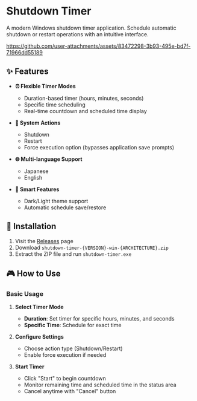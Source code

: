 # Shutdown Timer

A modern Windows shutdown timer application. Schedule automatic shutdown or restart operations with an intuitive interface.

https://github.com/user-attachments/assets/83472298-3b93-495e-bd7f-71966dd55189

## ✨ Features

- **⏰ Flexible Timer Modes**
  - Duration-based timer (hours, minutes, seconds)
  - Specific time scheduling
  - Real-time countdown and scheduled time display

- **🎯 System Actions**
  - Shutdown
  - Restart
  - Force execution option (bypasses application save prompts)

- **🌐 Multi-language Support**
  - Japanese
  - English

- **💾 Smart Features**
  - Dark/Light theme support
  - Automatic schedule save/restore

## 🚀 Installation

1. Visit the [Releases](https://github.com/yashikota/shutdown-timer/releases) page
2. Download `shutdown-timer-{VERSION}-win-{ARCHITECTURE}.zip`
3. Extract the ZIP file and run `shutdown-timer.exe`

## 🎮 How to Use

### Basic Usage

1. **Select Timer Mode**
   - **Duration**: Set timer for specific hours, minutes, and seconds
   - **Specific Time**: Schedule for exact time

2. **Configure Settings**
   - Choose action type (Shutdown/Restart)
   - Enable force execution if needed

3. **Start Timer**
   - Click "Start" to begin countdown
   - Monitor remaining time and scheduled time in the status area
   - Cancel anytime with "Cancel" button
